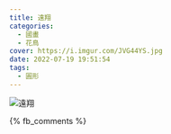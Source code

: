 ```yaml
---
title: 遠翔
categories:
  - 國畫
  - 花鳥
cover: https://i.imgur.com/JVG44YS.jpg
date: 2022-07-19 19:51:54
tags:
  - 圓形
---
```


![遠翔](https://i.imgur.com/JVG44YS.jpg)

{% fb_comments %}
